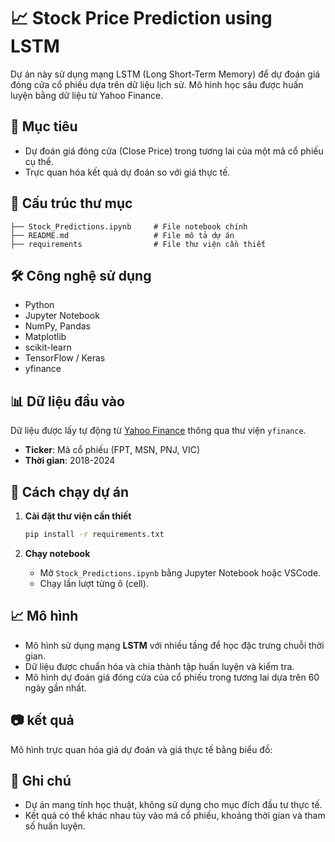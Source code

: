 # 📈 Stock Price Prediction using LSTM

Dự án này sử dụng mạng LSTM (Long Short-Term Memory) để dự đoán giá đóng cửa cổ phiếu dựa trên dữ liệu lịch sử. Mô hình học sâu được huấn luyện bằng dữ liệu từ Yahoo Finance.

## 🧠 Mục tiêu
- Dự đoán giá đóng cửa (Close Price) trong tương lai của một mã cổ phiếu cụ thể.
- Trực quan hóa kết quả dự đoán so với giá thực tế.

## 📂 Cấu trúc thư mục
```
├── Stock_Predictions.ipynb     # File notebook chính
├── README.md                   # File mô tả dự án
├── requirements                # File thư viện cần thiết
```
## 🛠️ Công nghệ sử dụng

- Python
- Jupyter Notebook
- NumPy, Pandas
- Matplotlib
- scikit-learn
- TensorFlow / Keras
- yfinance

## 📊 Dữ liệu đầu vào

Dữ liệu được lấy tự động từ [Yahoo Finance](https://finance.yahoo.com) thông qua thư viện `yfinance`.

- **Ticker**: Mã cổ phiếu (FPT, MSN, PNJ, VIC)
- **Thời gian**: 2018-2024

## 🚀 Cách chạy dự án

1. **Cài đặt thư viện cần thiết**
   ```bash
   pip install -r requirements.txt
   ```

2. **Chạy notebook**
   - Mở `Stock_Predictions.ipynb` bằng Jupyter Notebook hoặc VSCode.
   - Chạy lần lượt từng ô (cell).

## 📈 Mô hình

- Mô hình sử dụng mạng **LSTM** với nhiều tầng để học đặc trưng chuỗi thời gian.
- Dữ liệu được chuẩn hóa và chia thành tập huấn luyện và kiểm tra.
- Mô hình dự đoán giá đóng cửa của cổ phiếu trong tương lai dựa trên 60 ngày gần nhất.

## 📷 kết quả
Mô hình trực quan hóa giá dự đoán và giá thực tế bằng biểu đồ:


## 📌 Ghi chú
- Dự án mang tính học thuật, không sử dụng cho mục đích đầu tư thực tế.
- Kết quả có thể khác nhau tùy vào mã cổ phiếu, khoảng thời gian và tham số huấn luyện.

